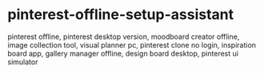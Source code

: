 # pinterest-offline-setup-assistant
pinterest offline, pinterest desktop version, moodboard creator offline, image collection tool, visual planner pc, pinterest clone no login, inspiration board app, gallery manager offline, design board desktop, pinterest ui simulator
